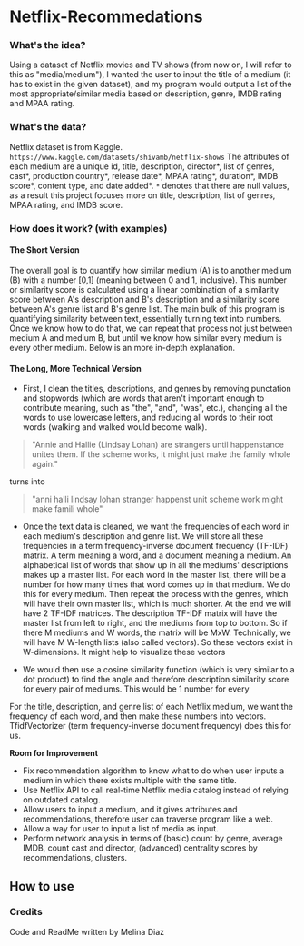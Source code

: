 # Netflix-Recommedations

### **What's the idea?**<br>
Using a dataset of Netflix movies and TV shows (from now on, I will refer to this as "media/medium"), I wanted the user to input the title of a medium (it has to exist in the given dataset), and my program would output a list of the most appropriate/similar media based on description, genre, IMDB rating and MPAA rating.

### **What's the data?**<br>
Netflix dataset is from Kaggle. `https://www.kaggle.com/datasets/shivamb/netflix-shows` The attributes of each medium are a unique id, title, description, director*, list of genres, cast*, production country*, release date*, MPAA rating*, duration*, IMDB score*, content type, and date added*. `*` denotes that there are null values, as a result this project focuses more on title, description, list of genres, MPAA rating, and IMDB score.

### **How does it work? (with examples)**<br>
#### The Short Version
The overall goal is to quantify how similar medium (A) is to another medium (B) with a number [0,1] (meaning between 0 and 1, inclusive). This number or similarity score is calculated using a linear combination of a similarity score between A's description and B's description and a similarity score between A's genre list and B's genre list. The main bulk of this program is quantifying similarity between text, essentially turning text into numbers. Once we know how to do that, we can repeat that process not just between medium A and medium B, but until we know how similar every medium is every other medium. Below is an more in-depth explanation.

#### The Long, More Technical Version
- First, I clean the titles, descriptions, and genres by removing punctation and stopwords (which are words that aren't important enough to contribute meaning, such as "the", "and", "was", etc.), changing all the words to use lowercase letters, and reducing all words to their root words (walking and walked would become walk).

>"Annie and Hallie (Lindsay Lohan) are strangers until happenstance unites them. If the scheme works, it might just make the family whole again."

turns into 

>"anni halli lindsay lohan stranger happenst unit scheme work might make famili whole"

- Once the text data is cleaned, we want the frequencies of each word in each medium's description and genre list. We will store all these frequencies in a term frequency-inverse document frequency (TF-IDF) matrix. A term meaning a word, and a document meaning a medium. An alphabetical list of words that show up in all the mediums' descriptions makes up a master list. For each word in the master list, there will be a number for how many times that word comes up in that medium. We do this for every medium. Then repeat the process with the genres, which will have their own master list, which is much shorter. At the end we will have 2 TF-IDF matrices. The description TF-IDF matrix will have the master list from left to right, and the mediums from top to bottom. So if there M mediums and W words, the matrix will be MxW. Technically, we will have M W-length lists (also called vectors). So these vectors exist in W-dimensions. It might help to visualize these vectors 

- We would then use a cosine similarity function (which is very similar to a dot product) to find the angle and therefore description similarity score for every pair of mediums. This would be 1 number for every 

For the title, description, and genre list of each Netflix medium, we want the frequency of each word, and then make these numbers into vectors. TfidfVectorizer (term frequency-inverse document frequency) does this for us.

**Room for Improvement**
- Fix recommendation algorithm to know what to do when user inputs a medium in which there exists multiple with the same title.
- Use Netflix API to call real-time Netflix media catalog instead of relying on outdated catalog.
- Allow users to input a medium, and it gives attributes and recommendations, therefore user can traverse program like a web.
- Allow a way for user to input a list of media as input.
- Perform network analysis in terms of (basic) count by genre, average IMDB, count cast and director, (advanced) centrality scores by recommendations, clusters.

**How to use**
-

### Credits
Code and ReadMe written by Melina Diaz
